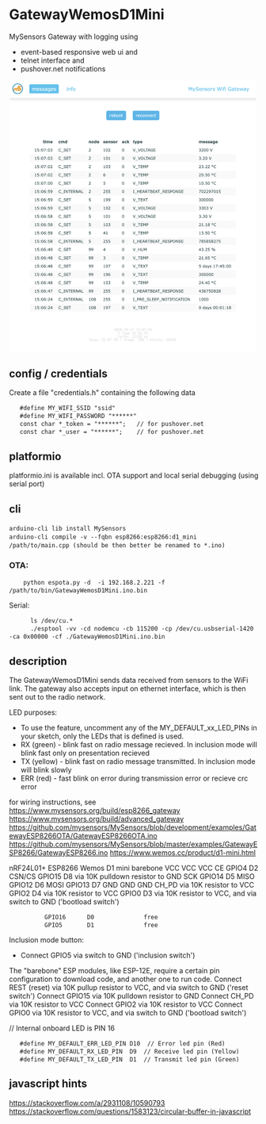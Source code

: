 # GatewayWemosD1Mini

MySensors Gateway with logging using 
* event-based responsive web ui and 
* telnet interface and 
* pushover.net notifications

<img src="screenshot.png" width="500">    

## config / credentials

Create a file "credentials.h" containing the following data
```
   #define MY_WIFI_SSID "ssid"
   #define MY_WIFI_PASSWORD "******"
   const char *_token = "******";   // for pushover.net 
   const char *_user = "******";    // for pushover.net 
```

## platformio

   platformio.ini is available incl. OTA support and local serial debugging (using serial port)

## cli   
   `arduino-cli lib install MySensors`   
   `arduino-cli compile -v --fqbn esp8266:esp8266:d1_mini /path/to/main.cpp (should be then better be renamed to *.ino)`

### OTA: 
        python espota.py -d  -i 192.168.2.221 -f /path/to/bin/GatewayWemosD1Mini.ino.bin
   Serial: 
```
      ls /dev/cu.*   
      ./esptool -vv -cd nodemcu -cb 115200 -cp /dev/cu.usbserial-1420 -ca 0x00000 -cf ./GatewayWemosD1Mini.ino.bin
```

## description 
   The GatewayWemosD1Mini sends data received from sensors to the WiFi link.
   The gateway also accepts input on ethernet interface, which is then sent out to the radio network.

   LED purposes:
   - To use the feature, uncomment any of the MY_DEFAULT_xx_LED_PINs in your sketch, only the LEDs that is defined is used.
   - RX (green) - blink fast on radio message recieved. In inclusion mode will blink fast only on presentation recieved
   - TX (yellow) - blink fast on radio message transmitted. In inclusion mode will blink slowly
   - ERR (red) - fast blink on error during transmission error or recieve crc error

   for wiring instructions, see
   https://www.mysensors.org/build/esp8266_gateway
   https://www.mysensors.org/build/advanced_gateway
   https://github.com/mysensors/MySensors/blob/development/examples/GatewayESP8266OTA/GatewayESP8266OTA.ino
   https://github.com/mysensors/MySensors/blob/master/examples/GatewayESP8266/GatewayESP8266.ino
   https://www.wemos.cc/product/d1-mini.html

   nRF24L01+  ESP8266     Wemos D1 mini   barebone
   VCC        VCC         VCC
   CE         GPIO4       D2
   CSN/CS     GPIO15      D8              via 10K pulldown resistor to GND
   SCK        GPIO14      D5
   MISO       GPIO12      D6
   MOSI       GPIO13      D7
   GND        GND         GND
              CH_PD                       via 10K resistor to VCC
              GPIO2       D4              via 10K resistor to VCC
              GPIO0       D3              via 10K resistor to VCC, and via switch to GND ('bootload switch')

              GPIO16      D0              free
              GPIO5       D1              free

   Inclusion mode button:
   - Connect GPIO5 via switch to GND ('inclusion switch')

   The "barebone" ESP modules, like ESP-12E, require a certain pin configuration to download code,
   and another one to run code.
   Connect REST (reset) via 10K pullup resistor to VCC, and via switch to GND ('reset switch')
   Connect GPIO15 via 10K pulldown resistor to GND
   Connect CH_PD via 10K resistor to VCC
   Connect GPIO2 via 10K resistor to VCC
   Connect GPIO0 via 10K resistor to VCC, and via switch to GND ('bootload switch')

   // Internal onboard LED is PIN 16
```
   #define MY_DEFAULT_ERR_LED_PIN D10  // Error led pin (Red)
   #define MY_DEFAULT_RX_LED_PIN  D9  // Receive led pin (Yellow)
   #define MY_DEFAULT_TX_LED_PIN  D1  // Transmit led pin (Green)
```

## javascript hints
   https://stackoverflow.com/a/2931108/10590793
   https://stackoverflow.com/questions/1583123/circular-buffer-in-javascript
